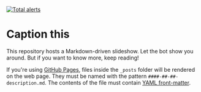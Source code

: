 [![Total alerts](https://img.shields.io/lgtm/alerts/g/acrlewis/caption-this.svg?logo=lgtm&logoWidth=18)](https://lgtm.com/projects/g/acrlewis/caption-this/alerts/)

# Caption this

This repository hosts a Markdown-driven slideshow. Let the bot show you around. But if you want to know more, keep reading!

If you're using [GitHub Pages](https://help.github.com/articles/what-is-github-pages/), files inside the `_posts` folder will be rendered on the web page. They must be named with the pattern `####-##-##-description.md`. The contents of the file must contain [YAML front-matter](https://jekyllrb.com/docs/frontmatter/).
